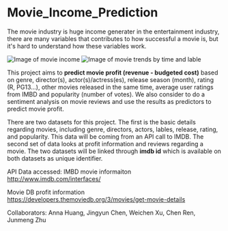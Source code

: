 # Movie_Income_Prediction
The movie industry is huge income generater in the entertainment industry, there are many variables that contributes to how successful a movie is, but it's hard to understand how these variables work. 

![Image of movie income](http://www.thesoobproductions.co.uk/wp-content/uploads/2012/10/movie-money-film-reel.ju_.09.jpg)
![Image of movie trends by time and lable](https://www.cdc.gov/pcd/issues/2012/images/12_0170_03.gif)

This project aims to **predict movie profit (revenue - budgeted cost)** based on genre, director(s), actor(s)/actress(es), release season (month), rating (R, PG13...), other movies released in the same time, average user ratings from IMBD and popularity (number of votes). We also consider to do a sentiment analysis on movie reviews and use the results as predictors to predict movie profit.  

There are two datasets for this project. The first is the basic details regarding movies, including genre, directors, actors, lables, release, rating, and popularity. This data will be coming from an API call to IMDB. The second set of data looks at profit information and reviews regarding a movie. The two datasets will be linked through **imdb id** which is available on both datasets as unique identifier.

API Data accessed:
IMBD movie informaiton
http://www.imdb.com/interfaces/

Movie DB profit information
https://developers.themoviedb.org/3/movies/get-movie-details

Collaborators:
Anna Huang, Jingyun Chen, Weichen Xu, Chen Ren, Junmeng Zhu
